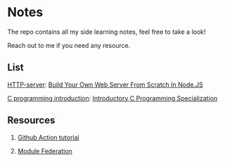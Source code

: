 # Notes
The repo contains all my side learning notes, feel free to take a look!

Reach out to me if you need any resource.

## List

[HTTP-server](./HTTP-server.md): [Build Your Own Web Server From Scratch In Node.JS](https://build-your-own.org/webserver/)

[C programming introduction](./Introductory-C-Programming-Specialization/): [Introductory C Programming Specialization](https://www.coursera.org/specializations/c-programming#courses)

## Resources
1. [Github Action tutorial](https://www.youtube.com/watch?v=TLB5MY9BBa4)

2. [Module Federation](https://drive.google.com/file/d/1CYW2lLYIMwuh4z-aiGfIbmw58Hd4g5kV/view?usp=drive_link)